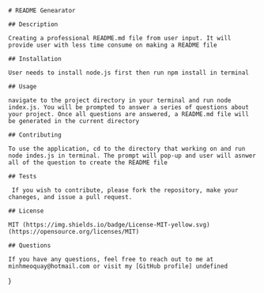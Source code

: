 

    # README Genearator 

    ## Description
    
    Creating a professional README.md file from user input. It will provide user with less time consume on making a README file
    
    ## Installation
    
    User needs to install node.js first then run npm install in terminal 
    
    ## Usage
    
    navigate to the project directory in your terminal and run node index.js. You will be prompted to answer a series of questions about your project. Once all questions are answered, a README.md file will be generated in the current directory
    
    ## Contributing
    
    To use the application, cd to the directory that working on and run node indes.js in terminal. The prompt will pop-up and user will asnwer all of the question to create the README file
    
    ## Tests
    
     If you wish to contribute, please fork the repository, make your chaneges, and issue a pull request.
    
    ## License
    
    MIT (https://img.shields.io/badge/License-MIT-yellow.svg)(https://opensource.org/licenses/MIT)
    
    ## Questions
    
    If you have any questions, feel free to reach out to me at minhmeoquay@hotmail.com or visit my [GitHub profile] undefined
}
